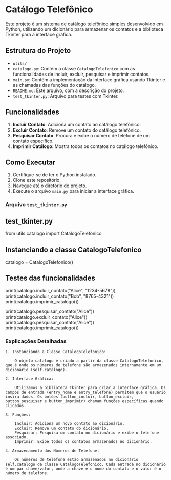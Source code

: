 # Catálogo Telefônico

Este projeto é um sistema de catálogo telefônico simples desenvolvido em Python, utilizando um dicionário para armazenar os contatos e a biblioteca Tkinter para a interface gráfica.

## Estrutura do Projeto

- `utils/`
- `catalogo.py`: Contém a classe `CatalogoTelefonico` com as funcionalidades de incluir, excluir, pesquisar e imprimir contatos.
- `main.py`: Contém a implementação da interface gráfica usando Tkinter e as chamadas das funções do catálogo.
- `README.md`: Este arquivo, com a descrição do projeto.
- `test_tkinter.py`: Arquivo para testes com Tkinter.

## Funcionalidades

1. **Incluir Contato**: Adiciona um contato ao catálogo telefônico.
2. **Excluir Contato**: Remove um contato do catálogo telefônico.
3. **Pesquisar Contato**: Procura e exibe o número de telefone de um contato específico.
4. **Imprimir Catálogo**: Mostra todos os contatos no catálogo telefônico.

## Como Executar

1. Certifique-se de ter o Python instalado.
2. Clone este repositório.
3. Navegue até o diretório do projeto.
4. Execute o arquivo `main.py` para iniciar a interface gráfica.

### Arquivo `test_tkinter.py`

## test_tkinter.py

from utils.catalogo import CatalogoTelefonico

## Instanciando a classe CatalogoTelefonico

catalogo = CatalogoTelefonico()

## Testes das funcionalidades

print(catalogo.incluir_contato("Alice", "1234-5678"))
print(catalogo.incluir_contato("Bob", "8765-4321"))
print(catalogo.imprimir_catalogo())

print(catalogo.pesquisar_contato("Alice"))
print(catalogo.excluir_contato("Alice"))
print(catalogo.pesquisar_contato("Alice"))
print(catalogo.imprimir_catalogo())

### Explicações Detalhadas

    1. Instanciando a Classe CatalogoTelefonico:

        O objeto catalogo é criado a partir da classe CatalogoTelefonico, que é onde os números de telefone são armazenados internamente em um dicionário (self.catalogo).

    2. Interface Gráfica:

        Utilizamos a biblioteca Tkinter para criar a interface gráfica. Os campos de entrada (entry_nome e entry_telefone) permitem que o usuário insira dados. Os botões (button_incluir, button_excluir, button_pesquisar e button_imprimir) chamam funções específicas quando clicados.

    3. Funções:

        Incluir: Adiciona um novo contato ao dicionário.
        Excluir: Remove um contato do dicionário.
        Pesquisar: Pesquisa um contato no dicionário e exibe o telefone associado.
        Imprimir: Exibe todos os contatos armazenados no dicionário.

    4. Armazenamento dos Números de Telefone:

        Os números de telefone estão armazenados no dicionário self.catalogo da classe CatalogoTelefonico. Cada entrada no dicionário é um par chave/valor, onde a chave é o nome do contato e o valor é o número de telefone.
